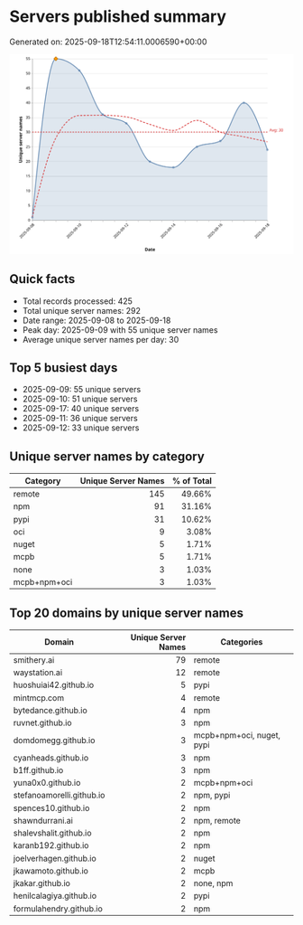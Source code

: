 # Servers published summary

Generated on: 2025-09-18T12:54:11.0006590+00:00

![Unique servers per day](servers-per-day.svg)

## Quick facts
- Total records processed: 425
- Total unique server names: 292
- Date range: 2025-09-08 to 2025-09-18
- Peak day: 2025-09-09 with 55 unique server names
- Average unique server names per day: 30

## Top 5 busiest days
- 2025-09-09: 55 unique servers
- 2025-09-10: 51 unique servers
- 2025-09-17: 40 unique servers
- 2025-09-11: 36 unique servers
- 2025-09-12: 33 unique servers

## Unique server names by category

| Category | Unique Server Names | % of Total |
|----------|---------------------:|-----------:|
| remote | 145 | 49.66% |
| npm | 91 | 31.16% |
| pypi | 31 | 10.62% |
| oci | 9 | 3.08% |
| nuget | 5 | 1.71% |
| mcpb | 5 | 1.71% |
| none | 3 | 1.03% |
| mcpb+npm+oci | 3 | 1.03% |

## Top 20 domains by unique server names

| Domain | Unique Server Names | Categories |
|--------|---------------------:|------------|
| smithery.ai | 79 | remote |
| waystation.ai | 12 | remote |
| huoshuiai42.github.io | 5 | pypi |
| mintmcp.com | 4 | remote |
| bytedance.github.io | 4 | npm |
| ruvnet.github.io | 3 | npm |
| domdomegg.github.io | 3 | mcpb+npm+oci, nuget, pypi |
| cyanheads.github.io | 3 | npm |
| b1ff.github.io | 3 | npm |
| yuna0x0.github.io | 2 | mcpb+npm+oci |
| stefanoamorelli.github.io | 2 | npm, pypi |
| spences10.github.io | 2 | npm |
| shawndurrani.ai | 2 | npm, remote |
| shalevshalit.github.io | 2 | npm |
| karanb192.github.io | 2 | npm |
| joelverhagen.github.io | 2 | nuget |
| jkawamoto.github.io | 2 | mcpb |
| jkakar.github.io | 2 | none, npm |
| henilcalagiya.github.io | 2 | pypi |
| formulahendry.github.io | 2 | npm |
